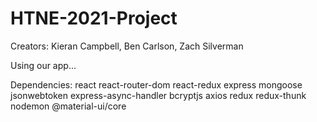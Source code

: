 # HTNE-2021-Project

Creators: Kieran Campbell, Ben Carlson, Zach Silverman

Using our app...

Dependencies:
react
react-router-dom
react-redux
express
mongoose
jsonwebtoken
express-async-handler
bcryptjs
axios
redux
redux-thunk
nodemon
@material-ui/core
